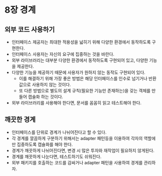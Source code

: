 # 8장 경계

## 외부 코드 사용하기

- 인터페이스 제공자는 최대한 적용성을 넓히기 위해 다양한 환경에서 동작하도록 구현한다.
- 인터페이스 사용자는 자신의 요구에 집중하는 것을 바란다.
- 외부 라이브러리는 대부분 다양한 환경에서 동작하도록 구현되어 있고, 다양한 기능을 제공한다.
- 다양한 기능을 제공하기 때문에 사용자가 원하지 않는 동작도 구현되어 있다.
  - 이를 해결하기 위해 가장 좋은 방법은 해당 인터페이스를 인수로 넘기거나 반환값으로 사용하지 않는 것이다.
  - 또 다른 방법으로 별도의 설계 규칙(필요한 기능만 존재하는)을 갖는 객체를 만들어 캡슐화 하는 것이다.
- 외부 라이브러리를 사용해야 한다면, 문서를 꼼꼼히 읽고 테스트해야 한다.

## 깨끗한 경계

- 인터페이스를 단위로 경계가 나뉘어진다고 할 수 있다.
- 각 경계를 깔끔하게 구분하기 위해서는 adapter 패턴등을 이용하여 각자의 역할에만 집중하도록 캡슐화를 해야 한다.
- 경계가 깨끗하게 나뉘어진다면, 변경 시 많은 투자와 재작업이 필요하지 않게된다.
- 경계를 깨끗하게 나눈다면, 테스트하기도 쉬워진다.
- 외부 패키지를 호출하는 코드를 감싸거나 adapter 패턴을 사용하여 경게를 관리하자.